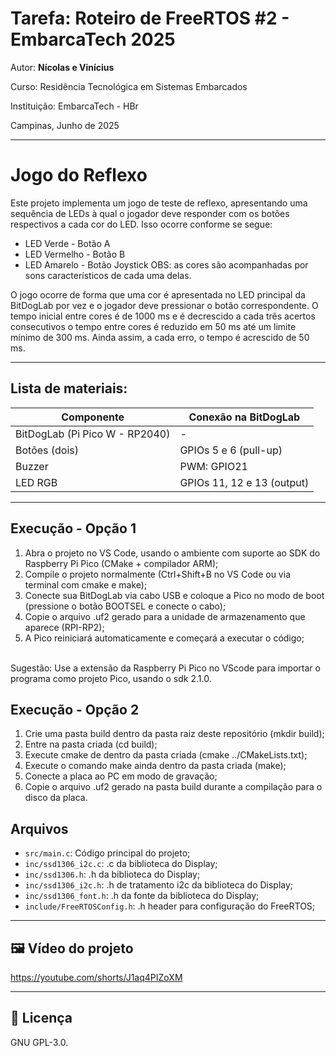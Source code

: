 
# Tarefa: Roteiro de FreeRTOS #2 - EmbarcaTech 2025

Autor: **Nícolas e Vinícius**

Curso: Residência Tecnológica em Sistemas Embarcados

Instituição: EmbarcaTech - HBr

Campinas, Junho de 2025

---

# Jogo do Reflexo

Este projeto implementa um jogo de teste de reflexo, apresentando uma sequência de LEDs à qual o jogador deve responder com os botões respectivos a cada cor do LED. Isso ocorre conforme se segue:
- LED Verde - Botão A
- LED Vermelho - Botão B
- LED Amarelo - Botão Joystick
OBS: as cores são acompanhadas por sons característicos de cada uma delas.

O jogo ocorre de forma que uma cor é apresentada no LED principal da BitDogLab por vez e o jogador deve pressionar o botão correspondente. O tempo inicial entre cores é de 1000 ms e é decrescido a cada três acertos consecutivos o tempo entre cores é reduzido em 50 ms até um limite mínimo de 300 ms. Ainda assim, a cada erro, o tempo é acrescido de 50 ms.

---

##  Lista de materiais: 

| Componente            | Conexão na BitDogLab      |
|-----------------------|---------------------------|
| BitDogLab (Pi Pico W - RP2040) | -                |
| Botões (dois)      | GPIOs 5 e 6 (pull-up)        |  
| Buzzer             | PWM: GPIO21                  |
| LED RGB            | GPIOs 11, 12 e 13 (output)   |
---

## Execução - Opção 1

1. Abra o projeto no VS Code, usando o ambiente com suporte ao SDK do Raspberry Pi Pico (CMake + compilador ARM);
2. Compile o projeto normalmente (Ctrl+Shift+B no VS Code ou via terminal com cmake e make);
3. Conecte sua BitDogLab via cabo USB e coloque a Pico no modo de boot (pressione o botão BOOTSEL e conecte o cabo);
4. Copie o arquivo .uf2 gerado para a unidade de armazenamento que aparece (RPI-RP2);
5. A Pico reiniciará automaticamente e começará a executar o código;
<br />
Sugestão: Use a extensão da Raspberry Pi Pico no VScode para importar o programa como projeto Pico, usando o sdk 2.1.0.

## Execução - Opção 2

1. Crie uma pasta build dentro da pasta raiz deste repositório (mkdir build);
2. Entre na pasta criada (cd build);
3. Execute cmake de dentro da pasta criada (cmake ../CMakeLists.txt);
4. Execute o comando make ainda dentro da pasta criada (make);
5. Conecte a placa ao PC em modo de gravação;
6. Copie o arquivo .uf2 gerado na pasta build durante a compilação para o disco da placa.

##  Arquivos

- `src/main.c`: Código principal do projeto;
- `inc/ssd1306_i2c.c`: .c da biblioteca do Display;
- `inc/ssd1306.h`: .h da biblioteca do Display;
- `inc/ssd1306_i2c.h`: .h de tratamento i2c da biblioteca do Display;
- `inc/ssd1306_font.h`: .h da fonte da biblioteca do Display;
- `include/FreeRTOSConfig.h`: .h header para configuração do FreeRTOS;
  
---

## 🖼️ Vídeo do projeto

https://youtube.com/shorts/J1aq4PIZoXM

---

## 📜 Licença
GNU GPL-3.0.
